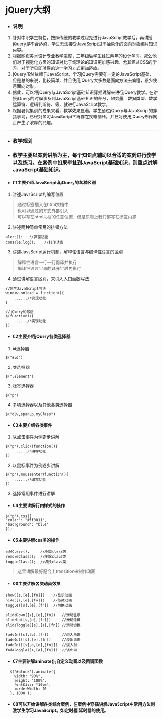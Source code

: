# jQuery大纲 
- ### 说明 
1. 针对中职学生特性，按照传统的教学过程先进行JavaScript教学后，再讲授jQuery是不合适的，学生无法接受JavaScript过于抽象化的面向对象编程知识内容。
2. 根据网页美术设计专业教学进度，二年级后学生经过两年的设计学习。那么他们对于视觉化方面的知识对比于纯理论的知识更加感兴趣。尤其经过CSS的学习，对于所见即所得的这一学习方式更加适应。
3. jQuery虽然依赖于JavaScript，学习jQuery需要有一定的JavaScript基础，但是总的来说，比较简单，并且使用jQuery大多数是面向方法去编程，很少使用面向对象。
4. 据此，可以将jQuery与JavaScript基础知识穿插讲解来进行jQuery教学。在讲授jQuery的时候涉及到JavaScript基础知识的部分，如变量、数据类型、数学运算符、逻辑判断符、等，就进行JavaScript教学。
5. 根据暑假集训的成果来看，教学效果显著。学生通过jQuery与JavaScript的穿插学习，已经对学习JavaScript不再存在畏难情绪。并且对使用jQuery制作网页产生了浓厚的兴趣。

---

- ### 教学规划
- ### 教学主要以案例讲解为主，每个知识点辅助以合适的案例进行教学以及练习。在案例中如果牵扯到JavaScript基础知识，则重点讲解JavaScript基础知识。
- #### 01主要介绍JavaScript与jQuery的各种区别 
1. 讲述JavaScript的编写位置 
>通过<script></script>标签插入在html文档中  
 也可以通过<script src="..."></script>的方式外部引入  
 可以写在html文档的任意位置，但是原则上我们都写在<head></head>标签内部  
2. 讲述两种简单常用的排错方法

```
alert():   //弹窗功能  
console.log();    //打印功能
```  
3. 讲述JavaScript运行机制，解释性语言与编译性语言的区别  
>解释性语言一行一行翻译并执行  
编译性语言全部翻译完毕后再执行  
  
4. 通过讲解语言区别，来引入入口函数写法

```
//原生JavaScript写法
window.onload = function(){
    ......//实现功能
}

//jQuery的写法
$(function(){
    ......//实现功能
})
```
- #### 02主要介绍jQuery各类选择器
1. id选择器
```
$("#id") 
```
2. 类选择器

```
$(".element")
```
3. 标签选择器

```
$("p")
```
4. 多项选择器以及其他各类选择器

```
$("div,span,p.myClass")
```

- ####  03主要介绍各类事件
1. 以点击事件为例逐步讲解

```
$("p").click(function(){
    ......//编写功能
})
```
2. 以鼠标事件为例逐步讲解

```
$("p").mouseenter(function(){
    ......//编写功能
})
```
3. 选择常用事件进行讲解
- #### 04主要讲解行内样式的操作

```
$("p").css({ 
"color": "#ff0011",
"background": "blue"
});
```
- #### 05主要讲解css类的操作

```
addClass();     //添加class类
removeClass();  //移除class类
toggleClass();  //切换class类
```
> 这里讲解最好配合上transition来制作动画.


- #### 06主要讲解各类动画效果

```
show([s,[e],[fn]])    //显示动画
hide([s,[e],[fn]])    //隐藏动画
toggle([s],[e],[fn])  //切换动画

slideDown([s],[e],[fn])   //滑动显示
slideUp([s,[e],[fn]])     //滑动隐藏
slideToggle([s],[e],[fn]) //滑动切换

fadeIn([s],[e],[fn])      //淡入动画
fadeOut([s],[e],[fn])     //淡出动画
fadeTo([[s],o,[e],[fn]])  //淡入到
fadeToggle([s,[e],[fn]])  //淡出到
```
- #### 07主要讲解animate();自定义动画以及回调函数

```
  $("#block").animate({ 
    width: "90%",
    height: "100%", 
    fontSize: "10em", 
    borderWidth: 10
  }, 1000 );
```
- #### 08可以开始讲解各类综合案例，在案例中穿插讲解JavaScript中常用方法刺激学生学习JavaScript。如定时器|延时器的使用。
